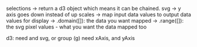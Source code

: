 selections  -> return a d3 object which means it can be chained. 
svg         -> y axis goes down instead of up
scales      -> map input data values to output data values for display
            -> .domain([]): the data you want mapped
            -> .range([]): the svg pixel values - what you want the data mapped too

d3:
need and svg, or group (g)
need xAxis, and yAxis
